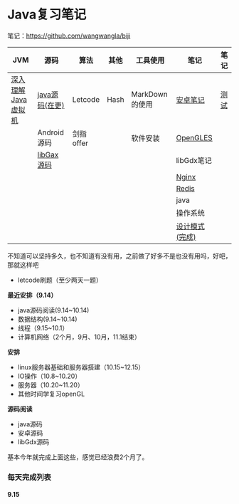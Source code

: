# Java复习笔记

笔记：https://github.com/wangwangla/biji

| JVM                                                          | 源码                                                         | 算法      | 其他 | 工具使用       | 笔记                                                         | 笔记                                                         |
| ------------------------------------------------------------ | ------------------------------------------------------------ | --------- | ---- | -------------- | ------------------------------------------------------------ | ------------------------------------------------------------ |
| [深入理解Java虚拟机](https://github.com/wangwangla/qiuzhao/tree/master/jvm/%E6%B7%B1%E5%85%A5%E7%90%86%E8%A7%A3java%E8%99%9A%E6%8B%9F%E6%9C%BA) | [java源码(在更)](https://github.com/wangwangla/qiuzhao/tree/master/%E6%BA%90%E7%A0%81/java%E6%BA%90%E7%A0%81) | Letcode   | Hash | MarkDown的使用 | [安卓笔记](https://github.com/wangwangla/qiuzhao/tree/master/%E7%AC%94%E8%AE%B0/android%E7%AC%94%E8%AE%B0) | [测试](https://github.com/wangwangla/qiuzhao/tree/master/%E6%B5%8B%E8%AF%95) |
|                                                              | Android源码                                                  | 剑指offer |      | 软件安装       | [OpenGLES](https://github.com/wangwangla/qiuzhao/tree/master/%E7%AC%94%E8%AE%B0/%E8%AF%BB%E4%B9%A6%E7%AC%94%E8%AE%B0/OpenGLES) |                                                              |
|                                                              | [libGax源码](https://github.com/wangwangla/qiuzhao/blob/master/jvm/%E6%B7%B1%E5%85%A5%E7%90%86%E8%A7%A3java%E8%99%9A%E6%8B%9F%E6%9C%BA/%E7%AC%AC%E4%B8%80%E7%AB%A0%20%E6%A6%82%E8%BF%B0) |           |      |                | libGdx笔记                                                   |                                                              |
|                                                              |                                                              |           |      |                | [Nginx](https://github.com/wangwangla/qiuzhao/tree/master/%E7%AC%94%E8%AE%B0/%E8%AF%BB%E4%B9%A6%E7%AC%94%E8%AE%B0/Nginx) |                                                              |
|                                                              |                                                              |           |      |                | [Redis](https://github.com/wangwangla/qiuzhao/tree/master/%E7%AC%94%E8%AE%B0/Redis) |                                                              |
|                                                              |                                                              |           |      |                | java                                                         |                                                              |
|                                                              |                                                              |           |      |                | 操作系统                                                     |                                                              |
|                                                              |                                                              |           |      |                | [设计模式(完成)](https://github.com/wangwangla/qiuzhao/tree/master/%E7%AC%94%E8%AE%B0/%E8%AE%BE%E8%AE%A1%E6%A8%A1%E5%BC%8F) |                                                              |

不知道可以坚持多久，也不知道有没有用，之前做了好多不是也没有用吗，好吧，那就这样吧

- letcode刷题（至少两天一题）

**最近安排（9.14）**

- java源码阅读(9.14~10.14)
- 数据结构(9.14~10.14)
- 线程（9.15~10.1）
- 计算机网络（2个月，9月、10月，11.1结束）

**安排**

- linux服务器基础和服务器搭建（10.15~12.15）
- IO操作（10.8~10.20）
- 服务器（10.20~11.20）
- 其他时间学复习openGL

**源码阅读**

- java源码
- 安卓源码
- libGdx源码

基本今年就完成上面这些，感觉已经浪费2个月了。

### 每天完成列表

#### 9.15

